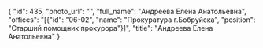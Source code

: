 {
    "id": 435,
    "photo_url": "",
    "full_name": "Андреева Елена Анатольевна",
    "offices": "[{\"id\": \"06-02\", \"name\": \"Прокуратура г.Бобруйска\", \"position\": \"Старший помощник прокурора\"}]",
    "title": "Андреева Елена Анатольевна"
}